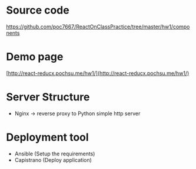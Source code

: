 # Source code

https://github.com/poc7667/ReactOnClassPractice/tree/master/hw1/components

# Demo page

[http://react-reducx.pochsu.me/hw1/](http://react-reducx.pochsu.me/hw1/)

# Server Structure

- Nginx -> reverse proxy to Python simple http server

# Deployment tool

- Ansible (Setup the requirements)
- Capistrano (Deploy application)